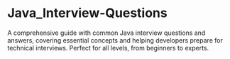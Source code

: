 # Java_Interview-Questions
A comprehensive guide with common Java interview questions and answers, covering essential concepts and helping developers prepare for technical interviews. Perfect for all levels, from beginners to experts.
